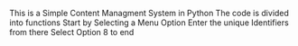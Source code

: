 This is a Simple Content Managment System in Python
The code is divided into functions 
Start by Selecting a Menu Option
Enter the unique Identifiers from there
Select Option 8 to end
